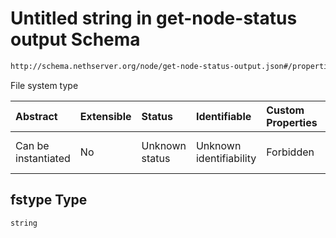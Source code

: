 # Untitled string in get-node-status output Schema

```txt
http://schema.nethserver.org/node/get-node-status-output.json#/properties/disks/items/properties/fstype
```

File system type

| Abstract            | Extensible | Status         | Identifiable            | Custom Properties | Additional Properties | Access Restrictions | Defined In                                                                              |
| :------------------ | :--------- | :------------- | :---------------------- | :---------------- | :-------------------- | :------------------ | :-------------------------------------------------------------------------------------- |
| Can be instantiated | No         | Unknown status | Unknown identifiability | Forbidden         | Allowed               | none                | [get-node-status-output.json*](node/get-node-status-output.json "open original schema") |

## fstype Type

`string`
